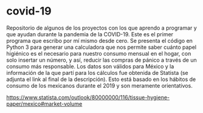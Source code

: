 # covid-19
Repositorio de algunos de los proyectos con los que aprendo a programar y que ayudan durante la pandemia de la COVID-19.
Este es el primer programa que escribo por mí mismo desde cero.
Se presenta el código en Python 3 para generar una calculadora que nos permite saber cuánto papel higiénico es el necesario para nuestro consumo mensual en el hogar, con solo insertar un número, y así, reducir las compras de pánico a través de un consumo más responsable. Los datos son válidos para México y la información de la que partí para los cálculos fue obtenida de Statista (se adjunta el link al final de la descripción). Esto está basado en los hábitos de consumo de los mexicanos durante el 2019 y son meramente orientativos.

https://www.statista.com/outlook/80000000/116/tissue-hygiene-paper/mexico#market-volume
